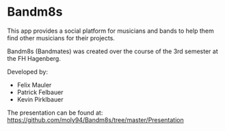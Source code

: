 # Bandm8s

This app provides a social platform for musicians and bands to help them find other musicians for their projects.

Bandm8s (Bandmates) was created over the course of the 3rd semester at the FH Hagenberg.

Developed by:
  - Felix Mauler
  - Patrick Felbauer
  - Kevin Pirklbauer
  
The presentation can be found at: https://github.com/moly94/Bandm8s/tree/master/Presentation
